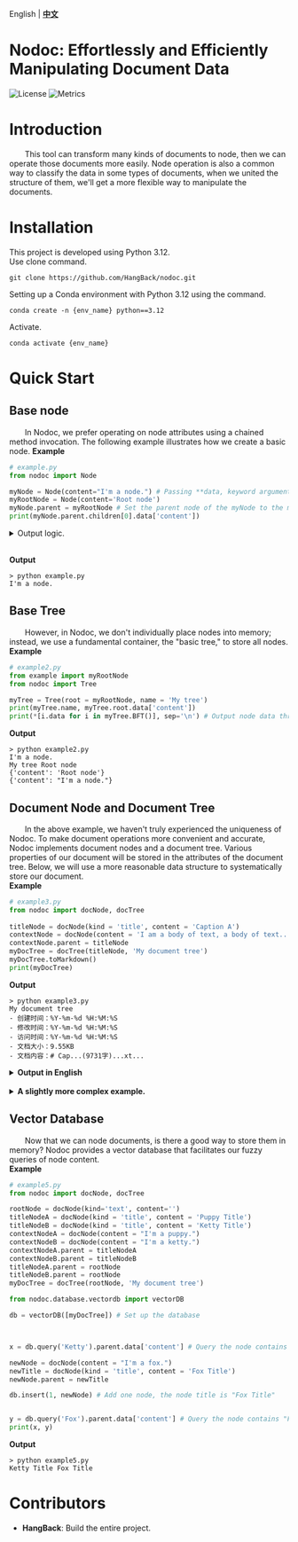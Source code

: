 English | [**中文**](README.zh.md)

Nodoc: Effortlessly and Efficiently Manipulating Document Data
============
![License](https://img.shields.io/badge/license-MIT-blue.svg)
![Metrics](https://img.shields.io/badge/build-develop-yellow)

# Introduction

&emsp;&emsp;This tool can transform many kinds of documents to node, then we can operate those documents more easily. Node operation is also a common way to classify the data in some types of documents, when we united the structure of them, we'll get a more flexible way to manipulate the documents.

# Installation
This project is developed using Python 3.12.<br>
Use clone command.

`git clone https://github.com/HangBack/nodoc.git`

Setting up a Conda environment with Python 3.12 using the command.


`conda create -n {env_name} python==3.12`

Activate.

`conda activate {env_name}`<br>

# Quick Start
## Base node
&emsp;&emsp;In Nodoc, we prefer operating on node attributes using a chained method invocation. The following example illustrates how we create a basic node.
**Example**

``` py
# example.py
from nodoc import Node

myNode = Node(content="I'm a node.") # Passing **data, keyword arguments.
myRootNode = Node(content='Root node')
myNode.parent = myRootNode # Set the parent node of the myNode to the myRootNode.
print(myNode.parent.children[0].data['content'])
```
<details>
    <summary style="cursor: pointer;">Output logic.</summary>
&emsp;&emsp;myNode.parent  # Access its parent node, i.e., myRootNode.<br>
&emsp;&emsp;myNode.parent.children[0]  # Access the first child node under myRootNode, as myNode is the only node choosing it as a parent, the first child is myNode.<br>
&emsp;&emsp;myNode.parent.children[0].data  # Access the data of that node.<br>
</details>
<br>

**Output**

``` console
> python example.py
I'm a node.
```
## Base Tree
&emsp;&emsp;However, in Nodoc, we don't individually place nodes into memory; instead, we use a fundamental container, the "basic tree," to store all nodes.<br>
**Example**

``` py
# example2.py
from example import myRootNode
from nodoc import Tree

myTree = Tree(root = myRootNode, name = 'My tree')
print(myTree.name, myTree.root.data['content'])
print(*[i.data for i in myTree.BFT()], sep='\n') # Output node data through tree-level traversal method.
```
**Output**

``` console
> python example2.py
I'm a node.
My tree Root node
{'content': 'Root node'}
{'content': "I'm a node."}
```

## Document Node and Document Tree
&emsp;&emsp;In the above example, we haven't truly experienced the uniqueness of Nodoc. To make document operations more convenient and accurate, Nodoc implements document nodes and a document tree. Various properties of our document will be stored in the attributes of the document tree. Below, we will use a more reasonable data structure to systematically store our document.<br>
**Example**

``` py
# example3.py
from nodoc import docNode, docTree
    
titleNode = docNode(kind = 'title', content = 'Caption A')
contextNode = docNode(content = 'I am a body of text, a body of text...' * 256)
contextNode.parent = titleNode
myDocTree = docTree(titleNode, 'My document tree')
myDocTree.toMarkdown()
print(myDocTree)
```

**Output**

``` console
> python example3.py
My document tree
- 创建时间：%Y-%m-%d %H:%M:%S
- 修改时间：%Y-%m-%d %H:%M:%S
- 访问时间：%Y-%m-%d %H:%M:%S
- 文档大小：9.55KB
- 文档内容：# Cap...(9731字)...xt...
```

<details>
<summary style="cursor: pointer;"><strong>Output in English</strong></summary>

``` console
> python example3.py
My document tree:
- Creation Time: %Y-%m-%d %H:%M:%S
- Modification Time: %Y-%m-%d %H:%M:%S
- Access Time: %Y-%m-%d %H:%M:%S
- Document Size: 9.55KB
- Document Content: # Cap...(9731 words)...xt...
```

</details>
<br>
<details>
<summary style="cursor: pointer;"><strong>A slightly more complex example.</strong></summary>

**Example**

``` py
# example4.py
from nodoc import docNode, docTree

rootNode = docNode(kind='text', content='')
titleNodeA = docNode(kind = 'title', content = 'Caption A')
titleNodeB = docNode(kind = 'title', content = 'Caption B')
titleNodeAa = docNode(kind = 'title', content = 'Caption Aa')
contextNodeA = docNode(content = 'I am a body of text, a body of text...')
contextNodeB = docNode(content = 'I am a body of text, a body of text...')
titleNodeAa.parent = titleNodeA
contextNodeA.parent = titleNodeA
contextNodeB.parent = titleNodeB
titleNodeA.parent = rootNode
titleNodeB.parent = rootNode
myDocTree = docTree(rootNode, 'My document tree')
myDocTree.toMarkdown()
print(myDocTree.document, myDocTree)
```

**Output**

``` console
> python example4.py
# Caption A
## Caption Aa
I am a body of text, a body of text...
# Caption B
I am a body of text, a body of text...

我的文档树
- 创建时间：%Y-%m-%d %H:%M:%S
- 修改时间：%Y-%m-%d %H:%M:%S
- 访问时间：%Y-%m-%d %H:%M:%S
- 文档大小：158.00B
- 文档内容：# Ca...(107字)...xt...
```

<details>
<summary style="cursor: pointer;"><strong>Output in English</strong></summary>

``` console
> python example4.py
# Caption A
## Caption Aa
I am a body of text, a body of text...
# Caption B
I am a body of text, a body of text...

My document tree
- Creation Time: %Y-%m-%d %H:%M:%S
- Modification Time: %Y-%m-%d %H:%M:%S
- Access Time: %Y-%m-%d %H:%M:%S
- Document Size：158.00B
- Document Content：# Ca...(107字)...xt...
```

</details>

</details>

## Vector Database
&emsp;&emsp;Now that we can node documents, is there a good way to store them in memory? Nodoc provides a vector database that facilitates our fuzzy queries of node content.<br>
**Example**

``` py
# example5.py
from nodoc import docNode, docTree

rootNode = docNode(kind='text', content='')
titleNodeA = docNode(kind = 'title', content = 'Puppy Title')
titleNodeB = docNode(kind = 'title', content = 'Ketty Title')
contextNodeA = docNode(content = "I'm a puppy.")
contextNodeB = docNode(content = "I'm a ketty.")
contextNodeA.parent = titleNodeA
contextNodeB.parent = titleNodeB
titleNodeA.parent = rootNode
titleNodeB.parent = rootNode
myDocTree = docTree(rootNode, 'My document tree')

from nodoc.database.vectordb import vectorDB

db = vectorDB([myDocTree]) # Set up the database



x = db.query('Ketty').parent.data['content'] # Query the node contains "Ketty" and out its title

newNode = docNode(content = "I'm a fox.")
newTitle = docNode(kind = 'title', content = 'Fox Title')
newNode.parent = newTitle

db.insert(1, newNode) # Add one node, the node title is "Fox Title"


y = db.query('Fox').parent.data['content'] # Query the node contains "Fox" and out its title
print(x, y)
```

**Output**

``` console
> python example5.py
Ketty Title Fox Title
```

# Contributors
- **HangBack**: Build the entire project.